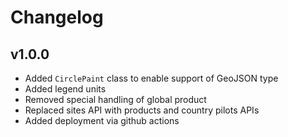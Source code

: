 # Changelog

## v1.0.0

* Added `CirclePaint` class to enable support of GeoJSON type
* Added legend units
* Removed special handling of global product
* Replaced sites API with products and country pilots APIs
* Added deployment via github actions
